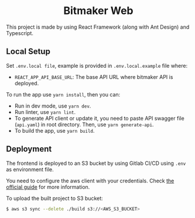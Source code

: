 <h1 align="center"> Bitmaker Web </h1>

This project is made by using React Framework (along with Ant Design) and Typescript.

## Local Setup

Set `.env.local file`, example is provided in `.env.local.example` file where:
- `REACT_APP_API_BASE_URL`: The base API URL where bitmaker API is deployed.

To run the app use `yarn install`, then you can:
- Run in dev mode, use `yarn dev`.
- Run linter, use `yarn lint`.
- To generate API client or update it, you need to paste API swagger file (`api.yaml`) in root directory. Then, use `yarn generate-api`.
- To build the app, use `yarn build`.

## Deployment

The frontend is deployed to an S3 bucket by using Gitlab CI/CD using `.env` as environment file.

You need to configure the aws client with your credentials. Check [the official guide](https://docs.aws.amazon.com/cli/latest/userguide/cli-configure-quickstart.html) for more information.

To upload the built project to S3 bucket:

```bash
$ aws s3 sync --delete ./build s3://<AWS_S3_BUCKET>
```
